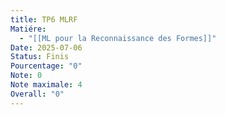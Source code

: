 ```yaml
---
title: TP6 MLRF
Matiére:
  - "[[ML pour la Reconnaissance des Formes]]"
Date: 2025-07-06
Status: Finis
Pourcentage: "0"
Note: 0
Note maximale: 4
Overall: "0"
---
```

